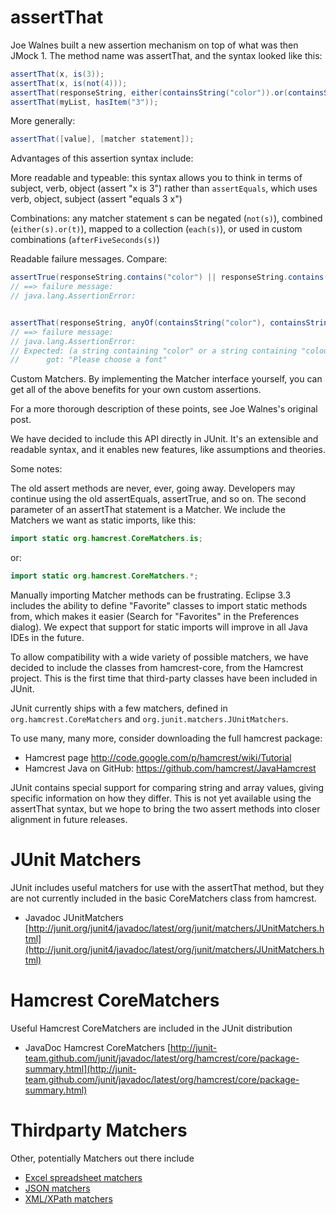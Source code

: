 # assertThat

Joe Walnes built a new assertion mechanism on top of what was then JMock 1. The method name was assertThat, and the syntax looked like this:

```java
assertThat(x, is(3));
assertThat(x, is(not(4)));
assertThat(responseString, either(containsString("color")).or(containsString("colour")));
assertThat(myList, hasItem("3"));
```

More generally:

```java
assertThat([value], [matcher statement]);
```

Advantages of this assertion syntax include:

More readable and typeable: this syntax allows you to think in terms of subject, verb, object (assert "x is 3") rather than `assertEquals`, which uses verb, object, subject (assert "equals 3 x")

Combinations: any matcher statement s can be negated (`not(s)`), combined (`either(s).or(t)`), mapped to a collection (`each(s)`), or used in custom combinations (`afterFiveSeconds(s)`)

Readable failure messages. Compare:

```java
assertTrue(responseString.contains("color") || responseString.contains("colour"));
// ==> failure message: 
// java.lang.AssertionError:


assertThat(responseString, anyOf(containsString("color"), containsString("colour")));
// ==> failure message:
// java.lang.AssertionError: 
// Expected: (a string containing "color" or a string containing "colour")
//      got: "Please choose a font"
```

Custom Matchers. By implementing the Matcher interface yourself, you can get all of the above benefits for your own custom assertions.

For a more thorough description of these points, see Joe Walnes's original post.

We have decided to include this API directly in JUnit. It's an extensible and readable syntax, and it enables new features, like assumptions and theories.

Some notes:

The old assert methods are never, ever, going away. Developers may continue using the old assertEquals, assertTrue, and so on.
The second parameter of an assertThat statement is a Matcher. We include the Matchers we want as static imports, like this:

```java
import static org.hamcrest.CoreMatchers.is;
```

or:

```java
import static org.hamcrest.CoreMatchers.*;
```

Manually importing Matcher methods can be frustrating. Eclipse 3.3 includes the ability to define "Favorite" classes to import static methods from, which makes it easier (Search for "Favorites" in the Preferences dialog). We expect that support for static imports will improve in all Java IDEs in the future.

To allow compatibility with a wide variety of possible matchers, we have decided to include the classes from hamcrest-core, from the Hamcrest project. This is the first time that third-party classes have been included in JUnit.

JUnit currently ships with a few matchers, defined in `org.hamcrest.CoreMatchers` and `org.junit.matchers.JUnitMatchers`.
 
To use many, many more, consider downloading the full hamcrest package:
* Hamcrest page http://code.google.com/p/hamcrest/wiki/Tutorial
* Hamcrest Java on GitHub: https://github.com/hamcrest/JavaHamcrest

JUnit contains special support for comparing string and array values, giving specific information on how they differ. This is not yet available using the assertThat syntax, but we hope to bring the two assert methods into closer alignment in future releases.

# JUnit Matchers
JUnit includes useful matchers for use with the assertThat method, but they are not currently included in the basic CoreMatchers class from hamcrest.
- Javadoc JUnitMatchers [http://junit.org/junit4/javadoc/latest/org/junit/matchers/JUnitMatchers.html](http://junit.org/junit4/javadoc/latest/org/junit/matchers/JUnitMatchers.html)

# Hamcrest CoreMatchers
Useful Hamcrest CoreMatchers are included in the JUnit distribution
- JavaDoc Hamcrest CoreMatchers [http://junit-team.github.com/junit/javadoc/latest/org/hamcrest/core/package-summary.html](http://junit-team.github.com/junit/javadoc/latest/org/hamcrest/core/package-summary.html)

# Thirdparty Matchers
Other, potentially Matchers out there include
- [Excel spreadsheet matchers](https://github.com/tobyweston/simple-excel)
- [JSON matchers](https://github.com/hertzsprung/hamcrest-json)
- [XML/XPath matchers](https://code.google.com/p/xml-matchers/)